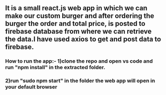 ## It is a small react.js web app in which we can make our custom burger and after ordering the burger the order and total price, is posted to firebase database from where we can retrieve the data.I have used axios to get and post data to firebase.


### How to run the app:- 1)clone the repo and open vs code and run "npm install" in the extracted folder.
###                      2)run "sudo npm start" in the folder the web app will open in your default browser
